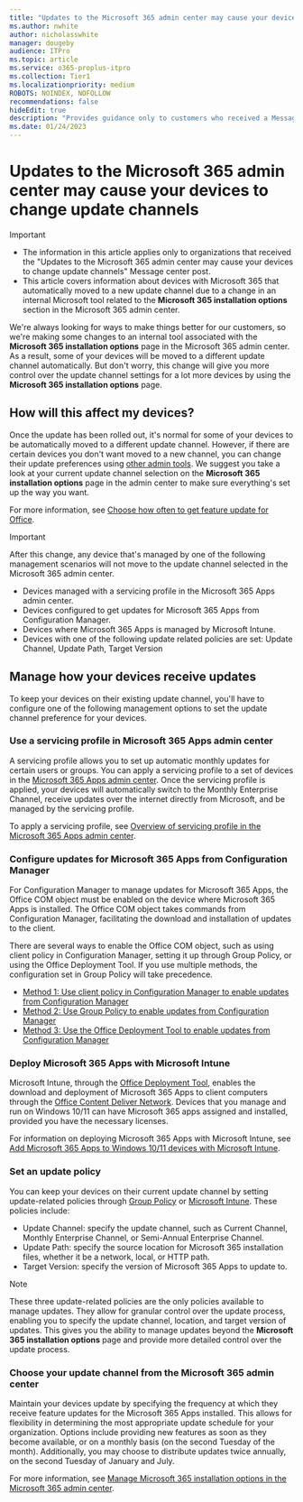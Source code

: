 ```yaml
---
title: "Updates to the Microsoft 365 admin center may cause your devices to change update channels"
ms.author: nwhite
author: nicholasswhite
manager: dougeby
audience: ITPro
ms.topic: article
ms.service: o365-proplus-itpro
ms.collection: Tier1
ms.localizationpriority: medium
ROBOTS: NOINDEX, NOFOLLOW
recommendations: false
hideEdit: true
description: "Provides guidance only to customers who received a Message center post about updates to the Microsoft 365 update channels in the Microsoft 365 admin center."
ms.date: 01/24/2023
---
```


# Updates to the Microsoft 365 admin center may cause your devices to change update channels 

> [!IMPORTANT]
>
>- The information in this article applies only to organizations that received the "Updates to the Microsoft 365 admin center may cause your devices to change update channels" Message center post.
>- This article covers information about devices with Microsoft 365 that automatically moved to a new update channel due to a change in an internal Microsoft tool related to the **Microsoft 365 installation options** section in the Microsoft 365 admin center. 

We're always looking for ways to make things better for our customers, so we're making some changes to an internal tool associated with the **Microsoft 365 installation options** page in the Microsoft 365 admin center. As a result, some of your devices will be moved to a different update channel automatically. But don't worry, this change will give you more control over the update channel settings for a lot more devices by using the **Microsoft 365 installation options** page.

## How will this affect my devices?

Once the update has been rolled out, it's normal for some of your devices to be automatically moved to a different update channel. However, if there are certain devices you don't want moved to a new channel, you can change their update preferences using [other admin tools](#manage-how-your-devices-receive-updates). We suggest you take a look at your current update channel selection on the **Microsoft 365 installation options** page in the admin center to make sure everything's set up the way you want.

For more information, see [Choose how often to get feature update for Office](../manage-software-download-settings-office-365.md#choose-how-often-to-get-feature-updates-for-office).

> [!IMPORTANT] 
> After this change, any device that's managed by one of the following management scenarios will not move to the update channel selected in the Microsoft 365 admin center.
>
> - Devices managed with a servicing profile in the Microsoft 365 Apps admin center.
> - Devices configured to get updates for Microsoft 365 Apps from Configuration Manager.
> - Devices where Microsoft 365 Apps is managed by Microsoft Intune.
> - Devices with one of the following update related policies are set: Update Channel, Update Path, Target Version

## Manage how your devices receive updates

To keep your devices on their existing update channel, you'll have to configure one of the following management options to set the update channel preference for your devices.

### Use a servicing profile in Microsoft 365 Apps admin center

A servicing profile allows you to set up automatic monthly updates for certain users or groups. You can apply a servicing profile to a set of devices in the [Microsoft 365 Apps admin center](https://config.office.com). Once the servicing profile is applied, your devices will automatically switch to the Monthly Enterprise Channel, receive updates over the internet directly from Microsoft, and be managed by the servicing profile.

To apply a servicing profile, see [Overview of servicing profile in the Microsoft 365 Apps admin center](../admincenter/servicing-profile.md).

### Configure updates for Microsoft 365 Apps from Configuration Manager

For Configuration Manager to manage updates for Microsoft 365 Apps, the Office COM object must be enabled on the device where Microsoft 365 Apps is installed. The Office COM object takes commands from Configuration Manager, facilitating the download and installation of updates to the client.

There are several ways to enable the Office COM object, such as using client policy in Configuration Manager, setting it up through Group Policy, or using the Office Deployment Tool. If you use multiple methods, the configuration set in Group Policy will take precedence.

- [Method 1: Use client policy in Configuration Manager to enable updates from Configuration Manager](../updates/manage-microsoft-365-apps-updates-configuration-manager.md#method-1-use-client-policy-in-configuration-manager-to-enable-updates-from-configuration-manager)
- [Method 2: Use Group Policy to enable updates from Configuration Manager](../updates/manage-microsoft-365-apps-updates-configuration-manager.md#method-2-use-group-policy-to-enable-updates-from-configuration-manager)
- [Method 3: Use the Office Deployment Tool to enable updates from Configuration Manager](../updates/manage-microsoft-365-apps-updates-configuration-manager.md#method-3-use-the-office-deployment-tool-to-enable-updates-from-configuration-manager)

### Deploy Microsoft 365 Apps with Microsoft Intune

Microsoft Intune, through the [Office Deployment Tool](../overview-office-deployment-tool.md), enables the download and deployment of Microsoft 365 Apps to client computers through the [Office Content Deliver Network](../deploy-microsoft-365-apps-cloud.md). Devices that you manage and run on Windows 10/11 can have Microsoft 365 apps assigned and installed, provided you have the necessary licenses.

For information on deploying Microsoft 365 Apps with Microsoft Intune, see [Add Microsoft 365 Apps to Windows 10/11 devices with Microsoft Intune](/mem/intune/apps/apps-add-office365).

### Set an update policy

You can keep your devices on their current update channel by setting update-related policies through [Group Policy](../updates/change-update-channels.md#change-the-update-channel-with-group-policy) or [Microsoft Intune](/mem/intune/configuration/administrative-templates-windows).
These policies include:

- Update Channel: specify the update channel, such as Current Channel, Monthly Enterprise Channel, or Semi-Annual Enterprise Channel.
- Update Path: specify the source location for Microsoft 365 installation files, whether it be a network, local, or HTTP path.
- Target Version: specify the version of Microsoft 365 Apps to update to.

> [!NOTE]
> These three update-related policies are the only policies available to manage updates. They allow for granular control over the update process, enabling you to specify the update channel, location, and target version of updates. This gives you the ability to manage updates beyond the **Microsoft 365 installation options** page and provide more detailed control over the update process.

### Choose your update channel from the Microsoft 365 admin center

Maintain your devices update by specifying the frequency at which they receive feature updates for the Microsoft 365 Apps installed. This allows for flexibility in determining the most appropriate update schedule for your organization. Options include providing new features as soon as they become available, or on a monthly basis (on the second Tuesday of the month). Additionally, you may choose to distribute updates twice annually, on the second Tuesday of January and July. 

For more information, see [Manage Microsoft 365 installation options in the Microsoft 365 admin center](../manage-software-download-settings-office-365.md).